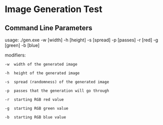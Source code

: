 # Image Generation Test

## Command Line Parameters

usage: ./gen.exe -w [width] -h [height] -s [spread] -p [passes] -r [red] -g [green] -b [blue]

modifiers:

	-w	width of the generated image

	-h	height of the generated image

	-s	spread (randomness) of the generated image

	-p	passes that the generation will go through

	-r	starting RGB red value

	-g	starting RGB green value

	-b	starting RGB blue value
